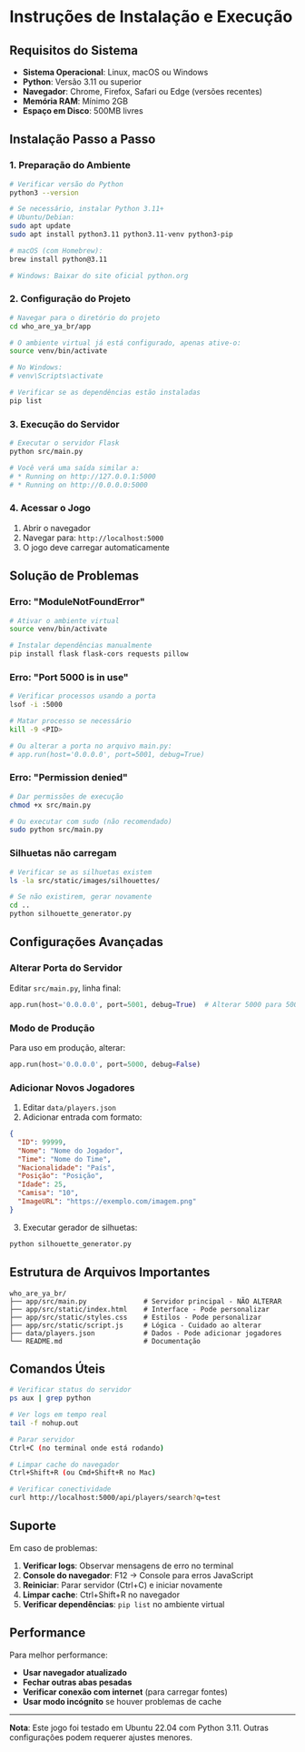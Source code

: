 # Instruções de Instalação e Execução

## Requisitos do Sistema

- **Sistema Operacional**: Linux, macOS ou Windows
- **Python**: Versão 3.11 ou superior
- **Navegador**: Chrome, Firefox, Safari ou Edge (versões recentes)
- **Memória RAM**: Mínimo 2GB
- **Espaço em Disco**: 500MB livres

## Instalação Passo a Passo

### 1. Preparação do Ambiente

```bash
# Verificar versão do Python
python3 --version

# Se necessário, instalar Python 3.11+
# Ubuntu/Debian:
sudo apt update
sudo apt install python3.11 python3.11-venv python3-pip

# macOS (com Homebrew):
brew install python@3.11

# Windows: Baixar do site oficial python.org
```

### 2. Configuração do Projeto

```bash
# Navegar para o diretório do projeto
cd who_are_ya_br/app

# O ambiente virtual já está configurado, apenas ative-o:
source venv/bin/activate

# No Windows:
# venv\Scripts\activate

# Verificar se as dependências estão instaladas
pip list
```

### 3. Execução do Servidor

```bash
# Executar o servidor Flask
python src/main.py

# Você verá uma saída similar a:
# * Running on http://127.0.0.1:5000
# * Running on http://0.0.0.0:5000
```

### 4. Acessar o Jogo

1. Abrir o navegador
2. Navegar para: `http://localhost:5000`
3. O jogo deve carregar automaticamente

## Solução de Problemas

### Erro: "ModuleNotFoundError"

```bash
# Ativar o ambiente virtual
source venv/bin/activate

# Instalar dependências manualmente
pip install flask flask-cors requests pillow
```

### Erro: "Port 5000 is in use"

```bash
# Verificar processos usando a porta
lsof -i :5000

# Matar processo se necessário
kill -9 <PID>

# Ou alterar a porta no arquivo main.py:
# app.run(host='0.0.0.0', port=5001, debug=True)
```

### Erro: "Permission denied"

```bash
# Dar permissões de execução
chmod +x src/main.py

# Ou executar com sudo (não recomendado)
sudo python src/main.py
```

### Silhuetas não carregam

```bash
# Verificar se as silhuetas existem
ls -la src/static/images/silhouettes/

# Se não existirem, gerar novamente
cd ..
python silhouette_generator.py
```

## Configurações Avançadas

### Alterar Porta do Servidor

Editar `src/main.py`, linha final:
```python
app.run(host='0.0.0.0', port=5001, debug=True)  # Alterar 5000 para 5001
```

### Modo de Produção

Para uso em produção, alterar:
```python
app.run(host='0.0.0.0', port=5000, debug=False)
```

### Adicionar Novos Jogadores

1. Editar `data/players.json`
2. Adicionar entrada com formato:
```json
{
  "ID": 99999,
  "Nome": "Nome do Jogador",
  "Time": "Nome do Time",
  "Nacionalidade": "País",
  "Posição": "Posição",
  "Idade": 25,
  "Camisa": "10",
  "ImageURL": "https://exemplo.com/imagem.png"
}
```
3. Executar gerador de silhuetas:
```bash
python silhouette_generator.py
```

## Estrutura de Arquivos Importantes

```
who_are_ya_br/
├── app/src/main.py              # Servidor principal - NÃO ALTERAR
├── app/src/static/index.html    # Interface - Pode personalizar
├── app/src/static/styles.css    # Estilos - Pode personalizar
├── app/src/static/script.js     # Lógica - Cuidado ao alterar
├── data/players.json            # Dados - Pode adicionar jogadores
└── README.md                    # Documentação
```

## Comandos Úteis

```bash
# Verificar status do servidor
ps aux | grep python

# Ver logs em tempo real
tail -f nohup.out

# Parar servidor
Ctrl+C (no terminal onde está rodando)

# Limpar cache do navegador
Ctrl+Shift+R (ou Cmd+Shift+R no Mac)

# Verificar conectividade
curl http://localhost:5000/api/players/search?q=test
```

## Suporte

Em caso de problemas:

1. **Verificar logs**: Observar mensagens de erro no terminal
2. **Console do navegador**: F12 → Console para erros JavaScript
3. **Reiniciar**: Parar servidor (Ctrl+C) e iniciar novamente
4. **Limpar cache**: Ctrl+Shift+R no navegador
5. **Verificar dependências**: `pip list` no ambiente virtual

## Performance

Para melhor performance:

- **Usar navegador atualizado**
- **Fechar outras abas pesadas**
- **Verificar conexão com internet** (para carregar fontes)
- **Usar modo incógnito** se houver problemas de cache

---

**Nota**: Este jogo foi testado em Ubuntu 22.04 com Python 3.11. Outras configurações podem requerer ajustes menores.

